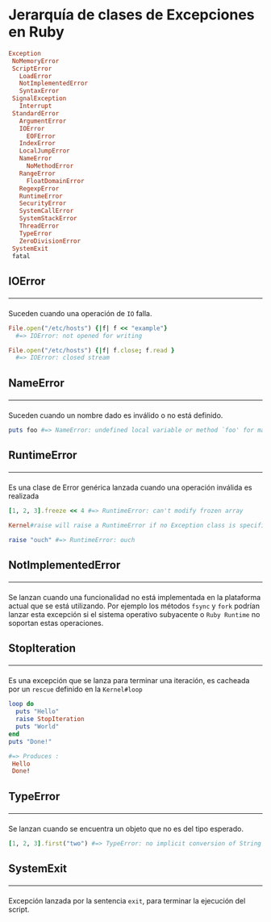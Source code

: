 # Jerarquía de clases de Excepciones en Ruby
```ruby
Exception
 NoMemoryError
 ScriptError
   LoadError
   NotImplementedError
   SyntaxError
 SignalException
   Interrupt
 StandardError
   ArgumentError
   IOError
     EOFError
   IndexError
   LocalJumpError
   NameError
     NoMethodError
   RangeError
     FloatDomainError
   RegexpError
   RuntimeError
   SecurityError
   SystemCallError
   SystemStackError
   ThreadError
   TypeError
   ZeroDivisionError
 SystemExit
 fatal
 ```

## IOError <hr>

Suceden cuando una operación de `IO` falla.

```ruby
File.open("/etc/hosts") {|f| f << "example"}
  #=> IOError: not opened for writing

File.open("/etc/hosts") {|f| f.close; f.read }
  #=> IOError: closed stream
```

## NameError <hr>

Suceden cuando un nombre dado es inválido o no está definido.

```ruby
puts foo #=> NameError: undefined local variable or method `foo' for main:Object
```

## RuntimeError <hr>

Es una clase de Error genérica lanzada cuando una operación inválida es realizada

```ruby
[1, 2, 3].freeze << 4 #=> RuntimeError: can't modify frozen array

Kernel#raise will raise a RuntimeError if no Exception class is specified.

raise "ouch" #=> RuntimeError: ouch
```

## NotImplementedError <hr>

Se lanzan cuando una funcionalidad no está implementada en la plataforma actual que se está utilizando. Por ejemplo los métodos `fsync` y `fork` podrían lanzar esta excepción si el sistema operativo subyacente o `Ruby Runtime` no soportan estas operaciones.

## StopIteration <hr>

Es una excepción que se lanza para terminar una iteración, es cacheada por un `rescue` definido en la `Kernel#loop`

```ruby
loop do
  puts "Hello"
  raise StopIteration
  puts "World"
end
puts "Done!"

#=> Produces :
 Hello
 Done!
```

## TypeError <hr>

Se lanzan cuando se encuentra un objeto que no es del tipo esperado.

```ruby
[1, 2, 3].first("two") #=> TypeError: no implicit conversion of String into Integer
```

## SystemExit <hr>

Excepción lanzada por la sentencia `exit`, para terminar la ejecución del script.
